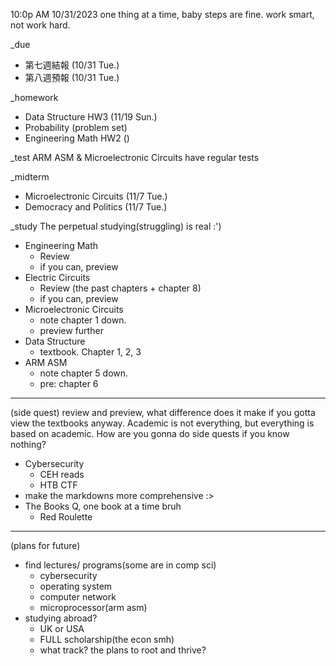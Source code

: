 10:0p AM 10/31/2023
one thing at a time, baby steps are fine.
work smart, not work hard.

_due
- 第七週結報 (10/31 Tue.)
- 第八週預報 (10/31 Tue.)

_homework
- Data Structure HW3 (11/19 Sun.)
- Probability (problem set)
- Engineering Math HW2 ()

_test
ARM ASM & Microelectronic Circuits have regular tests

_midterm
- Microelectronic Circuits (11/7 Tue.)
- Democracy and Politics (11/7 Tue.)

_study
The perpetual studying(struggling) is real :')
- Engineering Math
  - Review
  - if you can, preview
- Electric Circuits
  - Review (the past chapters + chapter 8)
  - if you can, preview
- Microelectronic Circuits
  - note chapter 1 down.
  - preview further
- Data Structure
  - textbook. Chapter 1, 2, 3
- ARM ASM
  - note chapter 5 down.
  - pre: chapter 6

____
(side quest)
review and preview, what difference does it make if you gotta view the textbooks anyway.
Academic is not everything, but everything is based on academic. How are you gonna do side quests if you know nothing?

- Cybersecurity
  - CEH reads
  - HTB CTF
- make the markdowns more comprehensive :>
- The Books Q, one book at a time bruh
  - Red Roulette

____
(plans for future)
- find lectures/ programs(some are in comp sci)
  - cybersecurity
  - operating system
  - computer network
  - microprocessor(arm asm)
- studying abroad?
  - UK or USA
  - FULL scholarship(the econ smh)
  - what track? the plans to root and thrive?